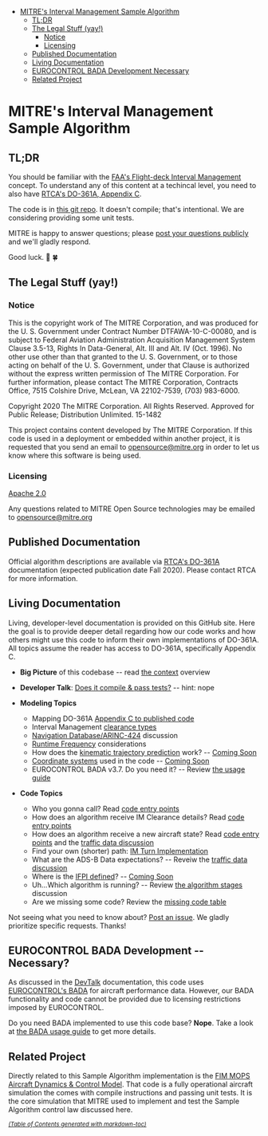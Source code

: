 <meta http-equiv="Content-Type" content="text/html; charset=utf-8" />

- [MITRE's Interval Management Sample Algorithm](#mitre-s-interval-management-sample-algorithm)
  * [TL;DR](#tl-dr)
  * [The Legal Stuff (yay!)](#the-legal-stuff--yay--)
    + [Notice](#notice)
    + [Licensing](#licensing)
  * [Published Documentation](#published-documentation)
  * [Living Documentation](#living-documentation)
  * [EUROCONTROL BADA Development Necessary](#eurocontrol-bada-development-necessary)
  * [Related Project](#related-project)

# MITRE's Interval Management Sample Algorithm

## TL;DR

You should be familiar with the [FAA's Flight-deck Interval Management](https://www.faa.gov/about/office_org/headquarters_offices/ang/offices/tc/library/storyboard/detailedwebpages/im.html) concept. To understand any of this content at a techincal level, you need to also have [RTCA's DO-361A, Appendix C](https://my.rtca.org/nc__store?search=do-361).

The code is in [this git repo](https://github.com/mitre/im_sample_algorithm). It doesn't compile; that's intentional. We are considering providing some unit tests.

MITRE is happy to answer questions; please [post your questions publicly](https://github.com/mitre/im_sample_algorithm/issues) and we'll gladly respond.

Good luck. :crossed_fingers: :four_leaf_clover:

## The Legal Stuff (yay!)

### Notice

This is the copyright work of The MITRE Corporation, and was produced
for the U. S. Government under Contract Number DTFAWA-10-C-00080, and
is subject to Federal Aviation Administration Acquisition Management
System Clause 3.5-13, Rights In Data-General, Alt. III and Alt. IV
(Oct. 1996).  No other use other than that granted to the U. S.
Government, or to those acting on behalf of the U. S. Government,
under that Clause is authorized without the express written
permission of The MITRE Corporation. For further information, please
contact The MITRE Corporation, Contracts Office, 7515 Colshire Drive,
McLean, VA  22102-7539, (703) 983-6000.

Copyright 2020 The MITRE Corporation. All Rights Reserved.
Approved for Public Release; Distribution Unlimited. 15-1482

This project contains content developed by The MITRE Corporation. If this code is used in a deployment or embedded within another project, it is requested that you send an email to opensource@mitre.org in order to let us know where this software is being used.

### Licensing

[Apache 2.0](https://github.com/mitre/im_sample_algorithm/blob/master/LICENSE)

Any questions related to MITRE Open Source technologies may be emailed to opensource@mitre.org

## Published Documentation

Official algorithm descriptions are available via [RTCA's DO-361A](https://my.rtca.org/nc__store?search=do-361) documentation (expected publication date Fall 2020). Please contact RTCA for more information.

## Living Documentation

Living, developer-level documentation is provided on this GitHub site. Here the goal is to provide deeper detail regarding how our code works and how others might use this code to inform their own implementations of DO-361A. All topics assume the reader has access to DO-361A, specifically Appendix C.

* **Big Picture** of this codebase -- read [the context](context.md) overview

* **Developer Talk**: [Does it compile & pass tests?](dev_talk.md) -- hint: nope

* **Modeling Topics**
    * Mapping DO-361A [Appendix C to published code](appendix_url_mapping.md)
    * Interval Management [clearance types](im_clearance_types.md)
    * [Navigation Database/ARINC-424](navdb.md) discussion
    * [Runtime Frequency](traffic_data.md) considerations
    * How does the [kinematic trajectory prediction](kinematic_prediction.md) work? -- [Coming Soon](coming_soon.md)
    * [Coordinate systems](coordinate_systems.md) used in the code -- [Coming Soon](coming_soon.md)
    * EUROCONTROL BADA v3.7. Do you need it? -- Review [the usage guide](bada_usage_guide.md)
    
* **Code Topics**
    * Who you gonna call? Read [code entry points](entry_points.md)
    * How does an algorithm receive IM Clearance details? Read [code entry points](entry_points.md)
    * How does an algorithm receive a new aircraft state? Read [code entry points](entry_points.md) and the [traffic data discussion](traffic_data.md)
    * Find your own (shorter) path: [IM Turn Implementation](imturn.md)
    * What are the ADS-B Data expectations? -- Reveiw the [traffic data discussion](traffic_data.md)
    * Where is the [IFPI defined](ifpi.md)? -- [Coming Soon](coming_soon.md)
    * Uh...Which algorithm is running? -- Review [the algorithm stages](which_algorithm.md) discussion
    * Are we missing some code? Review the [missing code table](missing_code.md)
    
Not seeing what you need to know about? [Post an issue](https://github.com/mitre/im_sample_algorithm/issues). We gladly prioritize specific requests. Thanks!

## EUROCONTROL BADA Development -- Necessary?

As discussed in the [DevTalk](dev_talk.md) documentation, this code uses [EUROCONTROL's BADA](https://eurocontrol.int/services/bada) for aircraft performance data. However, our BADA functionality and code cannot be provided due to licensing restrictions imposed by EUROCONTROL. 

Do you need BADA implemented to use this code base? **Nope**. Take a look at [the BADA usage guide](bada_usage_guide.md) to get more details.

## Related Project

Directly related to this Sample Algorithm implementation is the [FIM MOPS Aircraft Dynamics & Control Model](https://mitre.github.io/FMACM). That code is a fully operational aircraft simulation the comes with compile instructions and passing unit tests. It is the core simulation that MITRE used to implement and test the Sample Algorithm control law discussed here.

<small><i><a href='http://ecotrust-canada.github.io/markdown-toc/'>(Table of Contents generated with markdown-toc)</a></i></small>
